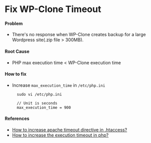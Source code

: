 # Fix WP-Clone Timeout

#### Problem
* There's no response when WP-Clone creates backup for a large Wordpress site(.zip file > 300MB).

#### Root Cause
* PHP max execution time < WP-Clone execution time

#### How to fix
* Increase `max_execution_time` in `/etc/php.ini`

        sudo vi /etc/php.ini

        // Unit is seconds
        max_execution_time = 900

#### References
* [How to increase apache timeout directive in .htaccess?](http://stackoverflow.com/questions/9629566/how-to-increase-apache-timeout-directive-in-htaccess)
* [How to increase the execution timeout in php?](http://stackoverflow.com/questions/3829403/how-to-increase-the-execution-timeout-in-php)

